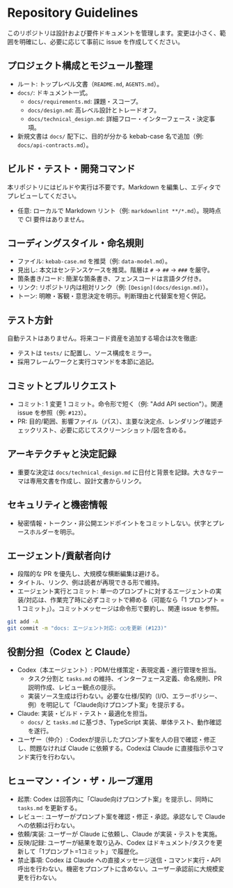 # Repository Guidelines

このリポジトリは設計および要件ドキュメントを管理します。変更は小さく、範囲を明確にし、必要に応じて事前に issue を作成してください。

## プロジェクト構成とモジュール整理
- ルート: トップレベル文書（`README.md`, `AGENTS.md`）。
- `docs/`: ドキュメント一式。
  - `docs/requirements.md`: 課題・スコープ。
  - `docs/design.md`: 高レベル設計とトレードオフ。
  - `docs/technical_design.md`: 詳細フロー・インターフェース・決定事項。
- 新規文書は `docs/` 配下に、目的が分かる kebab-case 名で追加（例: `docs/api-contracts.md`）。

## ビルド・テスト・開発コマンド
本リポジトリにはビルドや実行は不要です。Markdown を編集し、エディタでプレビューしてください。
- 任意: ローカルで Markdown リント（例: `markdownlint **/*.md`）。現時点で CI 要件はありません。

## コーディングスタイル・命名規則
- ファイル: `kebab-case.md` を推奨（例: `data-model.md`）。
- 見出し: 本文はセンテンスケースを推奨。階層は `#` → `##` → `###` を厳守。
- 箇条書き/コード: 簡潔な箇条書き、フェンスコードは言語タグ付き。
- リンク: リポジトリ内は相対リンク（例: `[Design](docs/design.md)`）。
- トーン: 明瞭・客観・意思決定を明示。判断理由と代替案を短く併記。

## テスト方針
自動テストはありません。将来コード資産を追加する場合は次を徹底:
- テストは `tests/` に配置し、ソース構成をミラー。
- 採用フレームワークと実行コマンドを本節に追記。

## コミットとプルリクエスト
- コミット: 1 変更 1 コミット。命令形で短く（例: "Add API section"）。関連 issue を参照（例: `#123`）。
- PR: 目的/範囲、影響ファイル（パス）、主要な決定点、レンダリング確認チェックリスト、必要に応じてスクリーンショット/図を含める。

## アーキテクチャと決定記録
- 重要な決定は `docs/technical_design.md` に日付と背景を記録。大きなテーマは専用文書を作成し、設計文書からリンク。

## セキュリティと機密情報
- 秘密情報・トークン・非公開エンドポイントをコミットしない。伏字とプレースホルダーを明示。

## エージェント/貢献者向け
- 段階的な PR を優先し、大規模な横断編集は避ける。
- タイトル、リンク、例は読者が再現できる形で維持。
- エージェント実行とコミット: 単一のプロンプトに対するエージェントの実装/対応は、作業完了時に必ずコミットで締める（可能なら「1 プロンプト = 1 コミット」）。コミットメッセージは命令形で要約し、関連 issue を参照。

```sh
git add -A
git commit -m "docs: エージェント対応: ◯◯を更新 (#123)"
```

## 役割分担（Codex と Claude）
- Codex（本エージェント）: PDM/仕様策定・表現定義・進行管理を担当。
  - タスク分割と `tasks.md` の維持、インターフェース定義、命名規則、PR 説明作成、レビュー観点の提示。
  - 実装ソース生成は行わない。必要な仕様/契約（I/O、エラーポリシー、例）を明記して「Claude向けプロンプト案」を提示する。
- Claude: 実装・ビルド・テスト・最適化を担当。
  - `docs/` と `tasks.md` に基づき、TypeScript 実装、単体テスト、動作確認を遂行。
- ユーザー（仲介）: Codexが提示したプロンプト案を人の目で確認・修正し、問題なければ Claude に依頼する。Codexは Claude に直接指示やコマンド実行を行わない。

## ヒューマン・イン・ザ・ループ運用
- 起票: Codex は回答内に「Claude向けプロンプト案」を提示し、同時に `tasks.md` を更新する。
- レビュー: ユーザーがプロンプト案を確認・修正・承認。承認なしで Claude への依頼は行わない。
- 依頼/実装: ユーザーが Claude に依頼し、Claude が実装・テストを実施。
- 反映/記録: ユーザーが結果を取り込み、Codex はドキュメント/タスクを更新して「1プロンプト=1コミット」で履歴化。
- 禁止事項: Codex は Claude への直接メッセージ送信・コマンド実行・API呼出を行わない。機密をプロンプトに含めない。ユーザー承認前に大規模変更を行わない。
